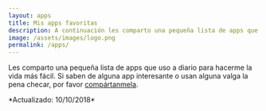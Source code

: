 ```yaml
---
layout: apps
title: Mis apps favoritas
description: A continuación les comparto una pequeña lista de apps que uso a diario para hacerme la existencia más fácil y feliz. Si conocen alguna app interesante o usan alguna valga la pena descargarse por favor compártanmela.
image: /assets/images/logo.png
permalink: /apps/
---
```


Les comparto una pequeña lista de apps que uso a diario para hacerme la vida más fácil. Si saben de alguna app interesante o usan alguna valga la pena checar, por favor [compártanmela][1].

<p class="text-center">*Actualizado: 10/10/2018*</p>

[1]: /contacto/